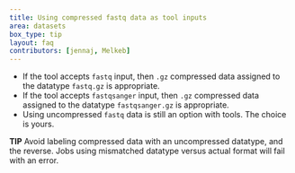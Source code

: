 ```yaml
---
title: Using compressed fastq data as tool inputs
area: datasets
box_type: tip
layout: faq
contributors: [jennaj, Melkeb]
---
```

 

- If the tool accepts `fastq` input, then `.gz` compressed data assigned to the datatype `fastq.gz` is appropriate.
- If the tool accepts `fastqsanger` input, then `.gz` compressed data assigned to the datatype `fastqsanger.gz` is appropriate.
- Using uncompressed `fastq` data is still an option with tools. The choice is yours.

**TIP** Avoid labeling compressed data with an uncompressed datatype, and the reverse. Jobs using mismatched datatype versus actual format will fail with an error.
